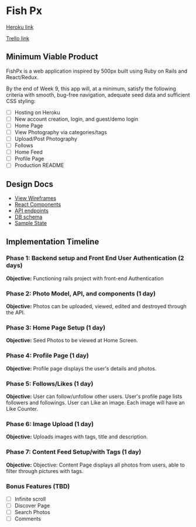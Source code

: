 # Fish Px

[Heroku link][heroku]

[Trello link][trello]

[heroku]: https://herokuapp.com/
[trello]: https://trello.com/b/XknjQKGQ/fish-px

## Minimum Viable Product

FishPx is a web application inspired by 500px built using Ruby on Rails and React/Redux.

By the end of Week 9, this app will, at a minimum, satisfy the following criteria with smooth, bug-free navigation, adequate seed data and sufficient CSS styling:

- [ ] Hosting on Heroku
- [ ] New account creation, login, and guest/demo login
- [ ] Home Page
- [ ] View Photography via categories/tags
- [ ] Upload/Post Photography
- [ ] Follows
- [ ] Home Feed
- [ ] Profile Page
- [ ] Production README

## Design Docs
* [View Wireframes][wireframes]
* [React Components][components]
* [API endpoints][api-endpoints]
* [DB schema][schema]
* [Sample State][sample-state]

[wireframes]: /docs/wireframes
[components]: /docs/component-hierarchy.md
[sample-state]: /docs/sample-state.md
[api-endpoints]: /docs/api-endpoints.md
[schema]: /docs/schema.md

## Implementation Timeline

### Phase 1: Backend setup and Front End User Authentication (2 days)

**Objective:** Functioning rails project with front-end Authentication

### Phase 2: Photo Model, API, and components (1 day)

**Objective:** Photos can be uploaded, viewed, edited and destroyed through
the API.

### Phase 3: Home Page Setup (1 day)

**Objective:** Seed Photos to be viewed at Home Screen.

### Phase 4: Profile Page (1 day)

**Objective:** Profile page displays the user's details and photos.

### Phase 5: Follows/Likes (1 day)

**Objective:** User can follow/unfollow other users. User's profile page lists followers and followings. User can Like an image. Each image will have an Like Counter.

### Phase 6: Image Upload (1 day)

**Objective:** Uploads images with tags, title and description.

### Phase 7: Content Feed Setup/with Tags (1 day)

**Objective:**  Objective: Content Page displays all photos from users, able to filter through pictures with tags.

### Bonus Features (TBD)
- [ ] Infinite scroll
- [ ] Discover Page
- [ ] Search Photos
- [ ] Comments
